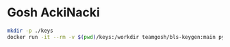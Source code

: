 # Gosh AckiNacki

```bash
mkdir -p ./keys
docker run -it --rm -v $(pwd)/keys:/workdir teamgosh/bls-keygen:main python3 /root/generate_keys_and_bc_config.py
```
